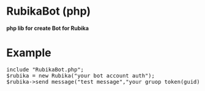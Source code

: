 <h1>RubikaBot (php)</h1>
<b> php lib for create Bot for Rubika</b>
<h1>Example</h1>
<pre lang="py3">
include "RubikaBot.php";
$rubika = new Rubika("your bot account auth");
$rubika->send_message("test message","your gruop token(guid)");
</pre>
